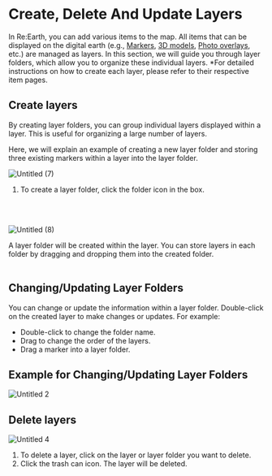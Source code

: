 # Create, Delete And Update Layers

In Re:Earth, you can add various items to the map. All items that can be displayed on the digital earth (e.g., [Markers](https://github.com/CS-eukarya/User-Manual-English-/blob/fa48cb0bbd917626c85c313605deb2dafc1de6d4/Marker.md), [3D models](https://github.com/CS-eukarya/User-Manual-English-/blob/fa48cb0bbd917626c85c313605deb2dafc1de6d4/3D%20Model.md), [Photo overlays](https://github.com/CS-eukarya/User-Manual-English-/blob/fa48cb0bbd917626c85c313605deb2dafc1de6d4/Photo%20Overlay.md), etc.) are managed as layers. In this section, we will guide you through layer folders, which allow you to organize these individual layers.
*For detailed instructions on how to create each layer, please refer to their respective item pages.


## Create layers

By creating layer folders, you can group individual layers displayed within a layer. This is useful for organizing a large number of layers. 

Here, we will explain an example of creating a new layer folder and storing three existing markers within a layer into the layer folder.

![Untitled (7)](https://github.com/CS-eukarya/User-Manual-English-/assets/154571156/f8b49e4c-8d01-4f90-b626-86c4a1242e5d)

1. To create a layer folder, click the folder icon in the box.
<br>
<br>

![Untitled (8)](https://github.com/CS-eukarya/User-Manual-English-/assets/154571156/58f70c6d-fc5c-4a2a-9745-b22299e9f610)

A layer folder will be created within the layer. You can store layers in each folder by dragging and dropping them into the created folder.
<br>
<br>

## Changing/Updating Layer Folders

You can change or update the information within a layer folder. Double-click on the created layer to make changes or updates. For example:

- Double-click to change the folder name.
- Drag to change the order of the layers.
- Drag a marker into a layer folder.

## Example for Changing/Updating Layer Folders

![Untitled 2](https://github.com/CS-eukarya/User-Manual-English-/assets/154571156/b19e975f-d93c-4328-9fc2-72716f800035)

## Delete layers

![Untitled 4](https://github.com/CS-eukarya/User-Manual-English-/assets/154571156/dc55e157-fe6b-4018-8a5d-1c8fd816a14f)

1. To delete a layer, click on the layer or layer folder you want to delete.
2.  Click the trash can icon. The layer will be deleted.
